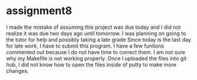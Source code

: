 # assignment8
I made the mistake of assuming this project was due today and I did not realize it was due two days ago until tomorrow. 
I was planning on going to the tutor for help and possibly taking a late grade
Since today is the last day for late work, I have to submit this program.
I have a few funtions commented out because I do not have time to correct them.
I am not sure why my Makefile is not working properly.
Once I uploaded the files into git hub, I did not know how to open the files inside of putty to make more changes.
